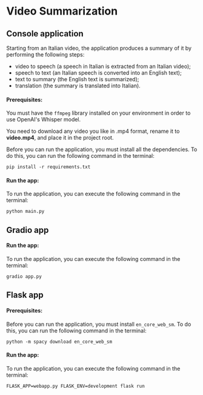 # Video Summarization

## Console application
Starting from an Italian video, the application produces a summary of it by performing the following steps:
- video to speech (a speech in Italian is extracted from an Italian video);
- speech to text (an Italian speech is converted into an English text);
- text to summary (the English text is summarized);
- translation (the summary is translated into Italian).

#### Prerequisites:
You must have the `ffmpeg` library installed on your environment in order to use OpenAI's Whisper model.

You need to download any video you like in .mp4 format, rename it to **video.mp4**, 
and place it in the project root.

Before you can run the application, you must install all the dependencies.
To do this, you can run the following command in the terminal:

`pip install -r requirements.txt`

#### Run the app:
To run the application, you can execute the following command in the terminal:

`python main.py`

## Gradio app
#### Run the app:
To run the application, you can execute the following command in the terminal:

`gradio app.py`

## Flask app

#### Prerequisites:
Before you can run the application, you must install `en_core_web_sm`.
To do this, you can run the following command in the terminal:

`python -m spacy download en_core_web_sm`

#### Run the app:
To run the application, you can execute the following command in the terminal:

`FLASK_APP=webapp.py FLASK_ENV=development flask run`